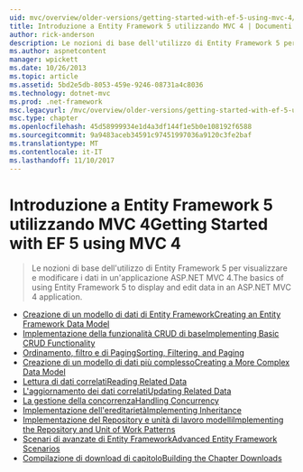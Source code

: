 ```yaml
---
uid: mvc/overview/older-versions/getting-started-with-ef-5-using-mvc-4/index
title: Introduzione a Entity Framework 5 utilizzando MVC 4 | Documenti Microsoft
author: rick-anderson
description: Le nozioni di base dell'utilizzo di Entity Framework 5 per visualizzare e modificare i dati in un'applicazione ASP.NET MVC 4.
ms.author: aspnetcontent
manager: wpickett
ms.date: 10/26/2013
ms.topic: article
ms.assetid: 5bd2e5db-8053-459e-9246-08731a4c8036
ms.technology: dotnet-mvc
ms.prod: .net-framework
msc.legacyurl: /mvc/overview/older-versions/getting-started-with-ef-5-using-mvc-4
msc.type: chapter
ms.openlocfilehash: 45d58999934e1d4a3df144f1e5b0e108192f6588
ms.sourcegitcommit: 9a9483aceb34591c97451997036a9120c3fe2baf
ms.translationtype: MT
ms.contentlocale: it-IT
ms.lasthandoff: 11/10/2017
---
```

<a name="getting-started-with-ef-5-using-mvc-4"></a><span data-ttu-id="63664-103">Introduzione a Entity Framework 5 utilizzando MVC 4</span><span class="sxs-lookup"><span data-stu-id="63664-103">Getting Started with EF 5 using MVC 4</span></span>
====================
> <span data-ttu-id="63664-104">Le nozioni di base dell'utilizzo di Entity Framework 5 per visualizzare e modificare i dati in un'applicazione ASP.NET MVC 4.</span><span class="sxs-lookup"><span data-stu-id="63664-104">The basics of using Entity Framework 5 to display and edit data in an ASP.NET MVC 4 application.</span></span>


- [<span data-ttu-id="63664-105">Creazione di un modello di dati di Entity Framework</span><span class="sxs-lookup"><span data-stu-id="63664-105">Creating an Entity Framework Data Model</span></span>](creating-an-entity-framework-data-model-for-an-asp-net-mvc-application.md)
- [<span data-ttu-id="63664-106">Implementazione della funzionalità CRUD di base</span><span class="sxs-lookup"><span data-stu-id="63664-106">Implementing Basic CRUD Functionality</span></span>](implementing-basic-crud-functionality-with-the-entity-framework-in-asp-net-mvc-application.md)
- [<span data-ttu-id="63664-107">Ordinamento, filtro e di Paging</span><span class="sxs-lookup"><span data-stu-id="63664-107">Sorting, Filtering, and Paging</span></span>](sorting-filtering-and-paging-with-the-entity-framework-in-an-asp-net-mvc-application.md)
- [<span data-ttu-id="63664-108">Creazione di un modello di dati più complesso</span><span class="sxs-lookup"><span data-stu-id="63664-108">Creating a More Complex Data Model</span></span>](creating-a-more-complex-data-model-for-an-asp-net-mvc-application.md)
- [<span data-ttu-id="63664-109">Lettura di dati correlati</span><span class="sxs-lookup"><span data-stu-id="63664-109">Reading Related Data</span></span>](reading-related-data-with-the-entity-framework-in-an-asp-net-mvc-application.md)
- [<span data-ttu-id="63664-110">L'aggiornamento dei dati correlati</span><span class="sxs-lookup"><span data-stu-id="63664-110">Updating Related Data</span></span>](updating-related-data-with-the-entity-framework-in-an-asp-net-mvc-application.md)
- [<span data-ttu-id="63664-111">La gestione della concorrenza</span><span class="sxs-lookup"><span data-stu-id="63664-111">Handling Concurrency</span></span>](handling-concurrency-with-the-entity-framework-in-an-asp-net-mvc-application.md)
- [<span data-ttu-id="63664-112">Implementazione dell'ereditarietà</span><span class="sxs-lookup"><span data-stu-id="63664-112">Implementing Inheritance</span></span>](implementing-inheritance-with-the-entity-framework-in-an-asp-net-mvc-application.md)
- [<span data-ttu-id="63664-113">Implementazione del Repository e unità di lavoro modelli</span><span class="sxs-lookup"><span data-stu-id="63664-113">Implementing the Repository and Unit of Work Patterns</span></span>](implementing-the-repository-and-unit-of-work-patterns-in-an-asp-net-mvc-application.md)
- [<span data-ttu-id="63664-114">Scenari di avanzate di Entity Framework</span><span class="sxs-lookup"><span data-stu-id="63664-114">Advanced Entity Framework Scenarios</span></span>](advanced-entity-framework-scenarios-for-an-mvc-web-application.md)
- [<span data-ttu-id="63664-115">Compilazione di download di capitolo</span><span class="sxs-lookup"><span data-stu-id="63664-115">Building the Chapter Downloads</span></span>](building-the-ef5-mvc4-chapter-downloads.md)
